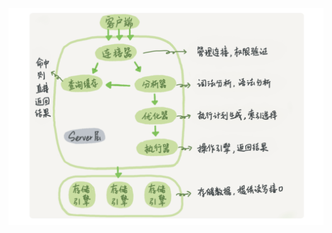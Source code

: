 ![MySQL 逻辑架构图](https://raw.githubusercontent.com/wubuwei/backend_image/master/MySQL%E9%80%BB%E8%BE%91%E6%9E%B6%E6%9E%84%E5%9B%BE.png)
